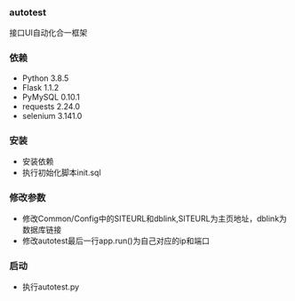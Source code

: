 ### autotest
接口UI自动化合一框架

### 依赖
- Python    3.8.5
- Flask     1.1.2
- PyMySQL   0.10.1
- requests  2.24.0
- selenium  3.141.0

### 安装
- 安装依赖
- 执行初始化脚本init.sql

### 修改参数
- 修改Common/Config中的SITEURL和dblink,SITEURL为主页地址，dblink为数据库链接
- 修改autotest最后一行app.run()为自己对应的ip和端口

### 启动
- 执行autotest.py
